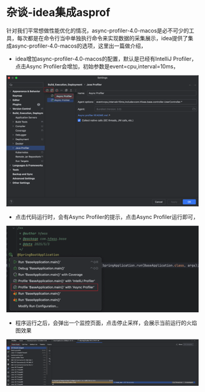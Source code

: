 # 杂谈-idea集成asprof

针对我们平常想做性能优化的情况，async-profiler-4.0-macos是必不可少的工具，每次都是在命令行当中单独执行命令来实现数据的采集展示，idea提供了集成async-profiler-4.0-macos的选项，这里出一篇做介绍，

- idea增加async-profiler-4.0-macos的配置，默认是已经有IntelliJ Profiler，点击Async Profiler会增加，初始参数是event=cpu,interval=10ms，

![image-20250504013847063](images/image-20250504013847063.png)

- 点击代码运行时，会有Async Profiler的提示，点击Async Profiler运行即可，

![image-20250504014221497](images/image-20250504014221497.png)

- 程序运行之后，会弹出一个监控页面，点击停止采样，会展示当前运行的火焰图效果

![image-20250504014451864](images/image-20250504014451864.png)
